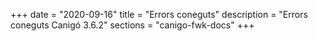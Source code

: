 +++
date        = "2020-09-16"
title       = "Errors coneguts"
description = "Errors coneguts Canigó 3.6.2"
sections    = "canigo-fwk-docs"
+++